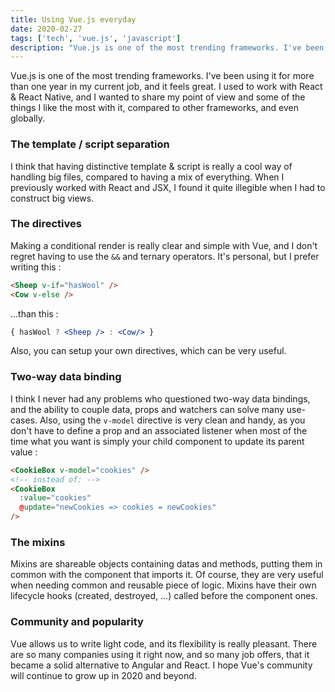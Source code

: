 ```yaml
---
title: Using Vue.js everyday
date: 2020-02-27
tags: ['tech', 'vue.js', 'javascript']
description: "Vue.js is one of the most trending frameworks. I've been using it everyday for more than one year, and it feels great. Here are some of the things I like the most with it..."
---
```


Vue.js is one of the most trending frameworks. I've been using it for more than one year in my current job, and it feels great. I used to work with React & React Native, and I wanted to share my point of view and some of the things I like the most with it, compared to other frameworks, and even globally.  

### The template / script separation

I think that having distinctive template & script is really a cool way of handling big files, compared to having a mix of everything.
When I previously worked with React and JSX, I found it quite illegible when I had to construct big views.  

### The directives

Making a conditional render is really clear and simple with Vue, and I don't regret having to use the `&&` and ternary operators.
It's personal, but I prefer writing this :

```html
<Sheep v-if="hasWool" />
<Cow v-else />
```

...than this :

```jsx
{ hasWool ? <Sheep /> : <Cow/> }
```

Also, you can setup your own directives, which can be very useful.  

### Two-way data binding

I think I never had any problems who questioned two-way data bindings, and the ability to couple data, props and watchers can solve
many use-cases. Also, using the `v-model` directive is very clean and handy, as you don't have to define a prop and an associated listener when most of the time what you want is simply your child component to update its parent value :

```html
<CookieBox v-model="cookies" />
<!-- instead of: -->
<CookieBox
  :value="cookies"
  @update="newCookies => cookies = newCookies"
/>  
```  

### The mixins

Mixins are shareable objects containing datas and methods, putting them in common with the component that imports it.
Of course, they are very useful when needing common and reusable piece of logic. Mixins have their own lifecycle hooks
(created, destroyed, ...) called before the component ones.  

### Community and popularity

Vue allows us to write light code, and its flexibility is really pleasant. There are so many companies using it right now, and so many job offers,
that it became a solid alternative to Angular and React. I hope Vue's community will continue to grow up in 2020 and beyond.

